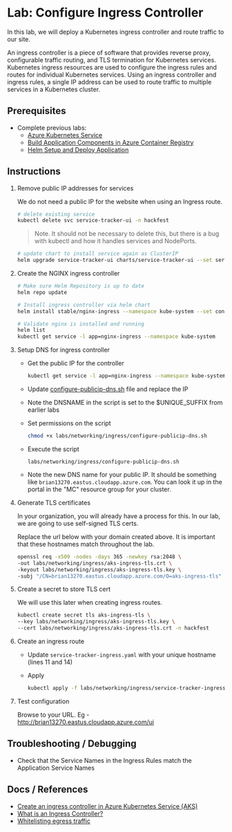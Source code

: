 # Lab: Configure Ingress Controller

In this lab, we will deploy a Kubernetes ingress controller and route traffic to our site.

An ingress controller is a piece of software that provides reverse proxy, configurable traffic routing, and TLS termination for Kubernetes services. Kubernetes ingress resources are used to configure the ingress rules and routes for individual Kubernetes services. Using an ingress controller and ingress rules, a single IP address can be used to route traffic to multiple services in a Kubernetes cluster.

## Prerequisites

* Complete previous labs:
    * [Azure Kubernetes Service](../../create-aks-cluster/README.md)
    * [Build Application Components in Azure Container Registry](../../build-application/README.md)
    * [Helm Setup and Deploy Application](../../helm-setup-deploy/README.md)

## Instructions

1. Remove public IP addresses for services

    We do not need a public IP for the website when using an Ingress route.

    ```bash
    # delete existing service
    kubectl delete svc service-tracker-ui -n hackfest
    ```

    > Note. It should not be necessary to delete this, but there is a bug with kubectl and how it handles services and NodePorts. 

    ```bash
    # update chart to install service again as ClusterIP
    helm upgrade service-tracker-ui charts/service-tracker-ui --set service.type=ClusterIP
    ```

2. Create the NGINX ingress controller

    ```bash
    # Make sure Helm Repository is up to date
    helm repo update

    # Install ingress controller via helm chart
    helm install stable/nginx-ingress --namespace kube-system --set controller.replicaCount=2
    
    # Validate nginx is installed and running
    helm list
    kubectl get service -l app=nginx-ingress --namespace kube-system
    ```

3. Setup DNS for ingress controller

    * Get the public IP for the controller

        ```bash
        kubectl get service -l app=nginx-ingress --namespace kube-system
        ```
    
    * Update [configure-publicip-dns.sh](./configure-publicip-dns.sh) file and replace the IP

    * Note the DNSNAME in the script is set to the $UNIQUE_SUFFIX from earlier labs

    * Set permissions on the script

        ```bash
        chmod +x labs/networking/ingress/configure-publicip-dns.sh
        ```

    * Execute the script
        ```
        labs/networking/ingress/configure-publicip-dns.sh
        ```

    * Note the new DNS name for your public IP. It should be something like `brian13270.eastus.cloudapp.azure.com`. You can look it up in the portal in the "MC" resource group for your cluster. 


4. Generate TLS certificates

    In your organization, you will already have a process for this. In our lab, we are going to use self-signed TLS certs.

    Replace the url below with your domain created above. It is important that these hostnames match throughout the lab.

    ```bash
    openssl req -x509 -nodes -days 365 -newkey rsa:2048 \
    -out labs/networking/ingress/aks-ingress-tls.crt \
    -keyout labs/networking/ingress/aks-ingress-tls.key \
    -subj "/CN=brian13270.eastus.cloudapp.azure.com/O=aks-ingress-tls"
    ```

5. Create a secret to store TLS cert

    We will use this later when creating ingress routes.

    ```bash
    kubectl create secret tls aks-ingress-tls \
    --key labs/networking/ingress/aks-ingress-tls.key \
    --cert labs/networking/ingress/aks-ingress-tls.crt -n hackfest
    ```

6. Create an ingress route

    * Update `service-tracker-ingress.yaml` with your unique hostname (lines 11 and 14)

    * Apply

        ```bash
        kubectl apply -f labs/networking/ingress/service-tracker-ingress.yaml -n hackfest
        ```

7. Test configuration

    Browse to your URL. Eg - http://brian13270.eastus.cloudapp.azure.com/ui 


## Troubleshooting / Debugging

* Check that the Service Names in the Ingress Rules match the Application Service Names

## Docs / References

* [Create an ingress controller in Azure Kubernetes Service (AKS)](https://docs.microsoft.com/en-us/azure/aks/ingress-basic)
* [What is an Ingress Controller?](https://kubernetes.io/docs/concepts/services-networking/ingress/)
* [Whitelisting egress traffic](https://docs.microsoft.com/en-us/azure/aks/egress)

